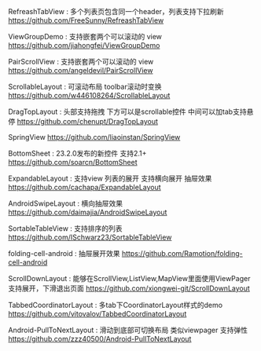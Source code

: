RefreashTabView : 多个列表页包含同一个header，列表支持下拉刷新
https://github.com/FreeSunny/RefreashTabView

ViewGroupDemo : 支持嵌套两个可以滚动的 view
https://github.com/jiahongfei/ViewGroupDemo

PairScrollView : 支持嵌套两个可以滚动的 view
https://github.com/angeldevil/PairScrollView

ScrollableLayout : 可滚动布局 toolbar滚动时变换
https://github.com/w446108264/ScrollableLayout

DragTopLayout : 头部支持拖拽 下方可以是scrollable控件 中间可以加tab支持悬停
https://github.com/chenupt/DragTopLayout

SpringView
https://github.com/liaoinstan/SpringView

BottomSheet : 23.2.0发布的新控件 支持2.1+
https://github.com/soarcn/BottomSheet

ExpandableLayout : 支持view 列表的展开 支持横向展开 抽屉效果
https://github.com/cachapa/ExpandableLayout

AndroidSwipeLayout : 横向抽屉效果
https://github.com/daimajia/AndroidSwipeLayout

SortableTableView : 支持排序的列表
https://github.com/ISchwarz23/SortableTableView

folding-cell-android : 抽屉展开效果
https://github.com/Ramotion/folding-cell-android

ScrollDownLayout : 能够在ScrollView,ListView,MapView里面使用ViewPager 支持展开，下滑退出页面
https://github.com/xiongwei-git/ScrollDownLayout

TabbedCoordinatorLayout : 多tab下CoordinatorLayout样式的demo
https://github.com/vitovalov/TabbedCoordinatorLayout

Android-PullToNextLayout : 滑动到底部可切换布局 类似viewpager 支持弹性
https://github.com/zzz40500/Android-PullToNextLayout

